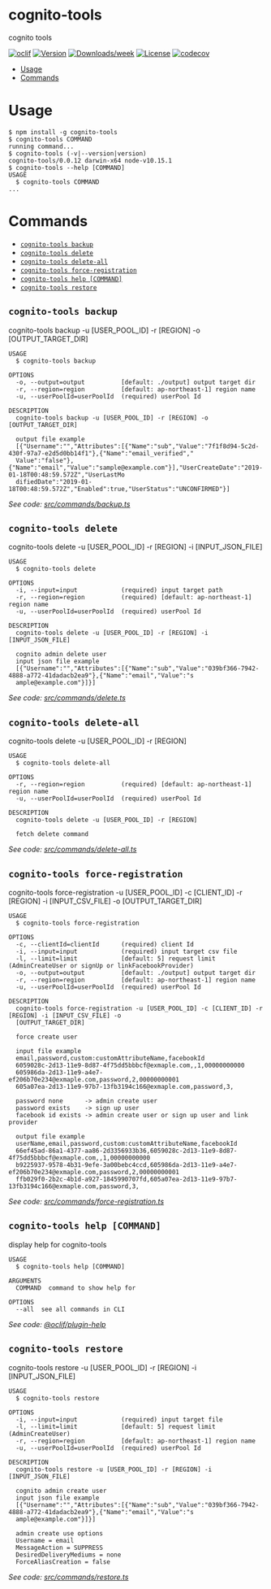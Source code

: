 cognito-tools
=============

cognito tools

[![oclif](https://img.shields.io/badge/cli-oclif-brightgreen.svg)](https://oclif.io)
[![Version](https://img.shields.io/npm/v/cognito-tools.svg)](https://npmjs.org/package/cognito-tools)
[![Downloads/week](https://img.shields.io/npm/dw/cognito-tools.svg)](https://npmjs.org/package/cognito-tools)
[![License](https://img.shields.io/npm/l/cognito-tools.svg)](https://github.com/keisuke6065/cognito-tools/blob/master/package.json)
[![codecov](https://codecov.io/gh/keisuke6065/cognito-tools/branch/master/graph/badge.svg)](https://codecov.io/gh/keisuke6065/cognito-tools)
<!-- toc -->
* [Usage](#usage)
* [Commands](#commands)
<!-- tocstop -->
# Usage
<!-- usage -->
```sh-session
$ npm install -g cognito-tools
$ cognito-tools COMMAND
running command...
$ cognito-tools (-v|--version|version)
cognito-tools/0.0.12 darwin-x64 node-v10.15.1
$ cognito-tools --help [COMMAND]
USAGE
  $ cognito-tools COMMAND
...
```
<!-- usagestop -->
# Commands
<!-- commands -->
* [`cognito-tools backup`](#cognito-tools-backup)
* [`cognito-tools delete`](#cognito-tools-delete)
* [`cognito-tools delete-all`](#cognito-tools-delete-all)
* [`cognito-tools force-registration`](#cognito-tools-force-registration)
* [`cognito-tools help [COMMAND]`](#cognito-tools-help-command)
* [`cognito-tools restore`](#cognito-tools-restore)

## `cognito-tools backup`

cognito-tools backup -u [USER_POOL_ID] -r [REGION] -o [OUTPUT_TARGET_DIR]

```
USAGE
  $ cognito-tools backup

OPTIONS
  -o, --output=output          [default: ./output] output target dir
  -r, --region=region          [default: ap-northeast-1] region name
  -u, --userPoolId=userPoolId  (required) userPool Id

DESCRIPTION
  cognito-tools backup -u [USER_POOL_ID] -r [REGION] -o [OUTPUT_TARGET_DIR]

  output file example
  [{"Username":"","Attributes":[{"Name":"sub","Value":"7f1f8d94-5c2d-430f-97a7-e2d5d0bb14f1"},{"Name":"email_verified","
  Value":"false"},{"Name":"email","Value":"sample@example.com"}],"UserCreateDate":"2019-01-18T00:48:59.572Z","UserLastMo
  difiedDate":"2019-01-18T00:48:59.572Z","Enabled":true,"UserStatus":"UNCONFIRMED"}]
```

_See code: [src/commands/backup.ts](https://github.com/keisuke6065/cognito-tools/blob/v0.0.12/src/commands/backup.ts)_

## `cognito-tools delete`

cognito-tools delete -u [USER_POOL_ID] -r [REGION] -i [INPUT_JSON_FILE]

```
USAGE
  $ cognito-tools delete

OPTIONS
  -i, --input=input            (required) input target path
  -r, --region=region          (required) [default: ap-northeast-1] region name
  -u, --userPoolId=userPoolId  (required) userPool Id

DESCRIPTION
  cognito-tools delete -u [USER_POOL_ID] -r [REGION] -i [INPUT_JSON_FILE]

  cognito admin delete user
  input json file example
  [{"Username":"","Attributes":[{"Name":"sub","Value":"039bf366-7942-4888-a772-41dadacb2ea9"},{"Name":"email","Value":"s
  ample@example.com"}]}]
```

_See code: [src/commands/delete.ts](https://github.com/keisuke6065/cognito-tools/blob/v0.0.12/src/commands/delete.ts)_

## `cognito-tools delete-all`

cognito-tools delete -u [USER_POOL_ID] -r [REGION]

```
USAGE
  $ cognito-tools delete-all

OPTIONS
  -r, --region=region          (required) [default: ap-northeast-1] region name
  -u, --userPoolId=userPoolId  (required) userPool Id

DESCRIPTION
  cognito-tools delete -u [USER_POOL_ID] -r [REGION]

  fetch delete command
```

_See code: [src/commands/delete-all.ts](https://github.com/keisuke6065/cognito-tools/blob/v0.0.12/src/commands/delete-all.ts)_

## `cognito-tools force-registration`

cognito-tools force-registration -u [USER_POOL_ID] -c [CLIENT_ID] -r [REGION] -i [INPUT_CSV_FILE] -o [OUTPUT_TARGET_DIR]

```
USAGE
  $ cognito-tools force-registration

OPTIONS
  -c, --clientId=clientId      (required) client Id
  -i, --input=input            (required) input target csv file
  -l, --limit=limit            [default: 5] request limit (AdminCreateUser or signUp or linkFacebookProvider)
  -o, --output=output          [default: ./output] output target dir
  -r, --region=region          [default: ap-northeast-1] region name
  -u, --userPoolId=userPoolId  (required) userPool Id

DESCRIPTION
  cognito-tools force-registration -u [USER_POOL_ID] -c [CLIENT_ID] -r [REGION] -i [INPUT_CSV_FILE] -o 
  [OUTPUT_TARGET_DIR]

  force create user

  input file example
  email,password,custom:customAttributeName,facebookId
  6059028c-2d13-11e9-8d87-4f75dd5bbbcf@exmaple.com,,1,00000000000
  605986da-2d13-11e9-a4e7-ef206b70e234@exmaple.com,password,2,00000000001
  605a07ea-2d13-11e9-97b7-13fb3194c166@exmaple.com,password,3,

  password none      -> admin create user
  password exists    -> sign up user
  facebook id exists -> admin create user or sign up user and link provider

  output file example
  userName,email,password,custom:customAttributeName,facebookId
  66ef45ad-86a1-4377-aa86-2d3356933b36,6059028c-2d13-11e9-8d87-4f75dd5bbbcf@exmaple.com,,1,00000000000
  b9225937-9578-4b31-9efe-3a00bebc4ccd,605986da-2d13-11e9-a4e7-ef206b70e234@exmaple.com,password,2,00000000001
  ffb029f0-2b2c-4b1d-a927-1845990707fd,605a07ea-2d13-11e9-97b7-13fb3194c166@exmaple.com,password,3,
```

_See code: [src/commands/force-registration.ts](https://github.com/keisuke6065/cognito-tools/blob/v0.0.12/src/commands/force-registration.ts)_

## `cognito-tools help [COMMAND]`

display help for cognito-tools

```
USAGE
  $ cognito-tools help [COMMAND]

ARGUMENTS
  COMMAND  command to show help for

OPTIONS
  --all  see all commands in CLI
```

_See code: [@oclif/plugin-help](https://github.com/oclif/plugin-help/blob/v2.2.1/src/commands/help.ts)_

## `cognito-tools restore`

cognito-tools restore -u [USER_POOL_ID] -r [REGION] -i [INPUT_JSON_FILE]

```
USAGE
  $ cognito-tools restore

OPTIONS
  -i, --input=input            (required) input target file
  -l, --limit=limit            [default: 5] request limit (AdminCreateUser)
  -r, --region=region          [default: ap-northeast-1] region name
  -u, --userPoolId=userPoolId  (required) userPool Id

DESCRIPTION
  cognito-tools restore -u [USER_POOL_ID] -r [REGION] -i [INPUT_JSON_FILE]

  cognito admin create user
  input json file example
  [{"Username":"","Attributes":[{"Name":"sub","Value":"039bf366-7942-4888-a772-41dadacb2ea9"},{"Name":"email","Value":"s
  ample@example.com"}]}]

  admin create use options
  Username = email
  MessageAction = SUPPRESS
  DesiredDeliveryMediums = none
  ForceAliasCreation = false
```

_See code: [src/commands/restore.ts](https://github.com/keisuke6065/cognito-tools/blob/v0.0.12/src/commands/restore.ts)_
<!-- commandsstop -->
